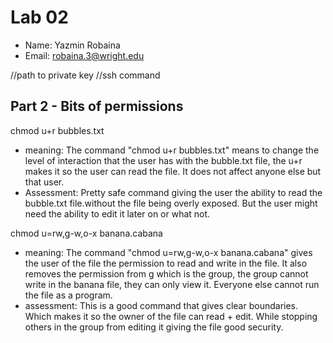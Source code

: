 # Lab 02
- Name: Yazmin Robaina
- Email: robaina.3@wright.edu

//path to private key
//ssh command


## Part 2 - Bits of permissions
chmod u+r bubbles.txt
- meaning: The command "chmod u+r bubbles.txt" means to change the level  of interaction that the user has with the bubble.txt file, the u+r makes it so the user can read the file. It does not affect anyone else but that user.
- Assessment: Pretty safe command giving the user the ability to read the bubble.txt file.without the file being overly exposed. But the user might need the ability to edit it later on or what not.

chmod u=rw,g-w,o-x banana.cabana
- meaning: The command "chmod u=rw,g-w,o-x banana.cabana" gives the user of the file the permission to read and write in the file. It also removes the permission from g which is the group, the group cannot write in the banana file, they can only view it. Everyone else cannot run the file as a program.
- assessment: This is a good command that gives clear boundaries. Which makes it so the owner of the file can read + edit. While stopping others in the group from editing it giving the file good security.



